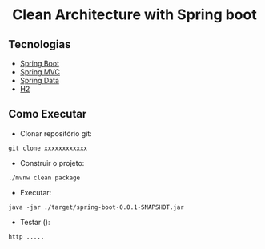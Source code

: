 <h1 align="center">
  Clean Architecture with Spring boot
</h1>

## Tecnologias

- [Spring Boot](https://spring.io/projects/spring-boot)
- [Spring MVC](https://docs.spring.io/spring-framework/reference/web/webmvc.html)
- [Spring Data]()
- [H2](https://www.h2database.com)


## Como Executar

- Clonar repositório git:
```
git clone xxxxxxxxxxxx
```
- Construir o projeto:
```
./mvnw clean package
```
- Executar:
```
java -jar ./target/spring-boot-0.0.1-SNAPSHOT.jar
```
- Testar ():
```
http .....
```